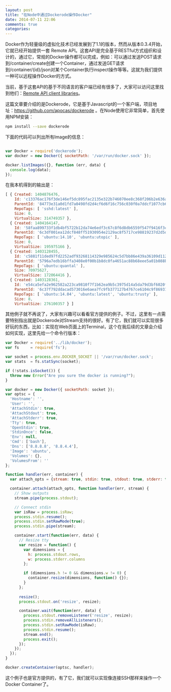 ```yaml
---
layout: post
title: "在Node中通过Dockerode操作Docker"
date: 2014-07-11 22:06
comments: true
categories: 
---
```

Docker作为轻量级的虚拟化技术已经发展到了1.1的版本，然而从版本0.3.4开始，它就已经开始提供一套 Remote API。这套API是完全基于RESTful方式组织和设计的，通过它，常规的Docker操作都可以完成，例如：可以通过发送POST请求到/container/create创建一个Container，通过发送GET请求到/container/{id}/json对某个Container执行inspect操作等等。这就为我们提供一种可以远程操作Docker的方式。

当前，基于这套API的基于不同语言的客户端已经有很多了，大家可以访问这里找到他们：[Remote API client libraries](https://docs.docker.com/reference/api/remote_api_client_libraries/)。

这篇文章要介绍的是Dockerode，它是基于Javascript的一个客户端，项目地址：https://github.com/apocas/dockerode 。在Node使用它非常简单，首先使用NPM安装：


``` bash install dockerode
npm install --save dockerode
```

下面的代码可以列出所有Image的信息：

``` javascript list all images

var Docker = require('dockerode');
var docker = new Docker({ socketPath: '/var/run/docker.sock' });

docker.listImages({}, function (err, data) {
  console.log(data);
});

```
在我本机得到的输出是：

``` javascript images
[ { Created: 1404876476,
    Id: 'c13376ac176f3de146ef5dc895fac2135e322b746070ee8c368f206b2e636ab3',
    ParentId: '84773e31a0d1fd7a0498fd2d4cf6d6f16c756c030f0a7ddcf1077cb653f4d3bb',
    RepoTags: [ 'sshd:latest' ],
    Size: 0,
    VirtualSize: 314749357 },
  { Created: 1404164147,
    Id: '58faa899733f1db4bf5722b12da74e6edf3c67c8f6d8db6559f547f9416f3c7e',
    ParentId: '6c3df001ea12dcf848ff51930954e2129ac8f5717ce98819237d2d5d3e8ddd25',
    RepoTags: [ 'ubuntu:14.10', 'ubuntu:utopic' ],
    Size: 0,
    VirtualSize: 195975166 },
  { Created: 1403128455,
    Id: 'c5881f11ded97fd2252adf93268114329e985624c5d7bb86e439a36109d1124e',
    ParentId: '5796a7edb16bffa3408e0f00b1b8dc0fa4651ac88b68eee5a01b088bedb9c54a',
    RepoTags: [ 'ubuntu:quantal' ],
    Size: 70975627,
    VirtualSize: 172064416 },
  { Created: 1403128361,
    Id: 'e54ca5efa2e962582a223ca9810f7f1b62ea9b5c3975d14a5da79d3bf6020f37',
    ParentId: '6c37f792ddacad573016e6aea7fc9fb377127b4767ce6104c9f869314a12041e',
    RepoTags: [ 'ubuntu:14.04', 'ubuntu:latest', 'ubuntu:trusty' ],
    Size: 8,
    VirtualSize: 276100357 } ]
```

其他例子就不再说了，大家有兴趣可以看看官方提供的例子。不过，这里有一点需要特别指出就是Dockerode对Stream支持的很好。有了它，我们就可以实现很多好玩的东西，比如：实现在Web页面上的Terminal，这个在我后续的文章会介绍如何实现，这里先给一个命令行版本：

``` javascript
var Docker = require('../lib/docker');
var fs     = require('fs');

var socket = process.env.DOCKER_SOCKET || '/var/run/docker.sock';
var stats  = fs.statSync(socket);

if (!stats.isSocket()) {
  throw new Error("Are you sure the docker is running?");
}

var docker = new Docker({ socketPath: socket });
var optsc = {
  'Hostname': '',
  'User': '',
  'AttachStdin': true,
  'AttachStdout': true,
  'AttachStderr': true,
  'Tty': true,
  'OpenStdin': true,
  'StdinOnce': false,
  'Env': null,
  'Cmd': ['bash'],
  'Dns': ['8.8.8.8', '8.8.4.4'],
  'Image': 'ubuntu',
  'Volumes': {},
  'VolumesFrom': ''
};

function handler(err, container) {
  var attach_opts = {stream: true, stdin: true, stdout: true, stderr: true};

  container.attach(attach_opts, function handler(err, stream) {
    // Show outputs
    stream.pipe(process.stdout);

    // Connect stdin
    var isRaw = process.isRaw;
    process.stdin.resume();
    process.stdin.setRawMode(true);
    process.stdin.pipe(stream);

    container.start(function(err, data) {
      // Resize tty
      var resize = function() {
        var dimensions = {
          h: process.stdout.rows,
          w: process.stderr.columns
        };

        if (dimensions.h != 0 && dimensions.w != 0) {
          container.resize(dimensions, function() {});
        }
      };
      
      resize();
      process.stdout.on('resize', resize);

      container.wait(function(err, data) {
        process.stdout.removeListener('resize', resize);
        process.stdin.removeAllListeners();
        process.stdin.setRawMode(isRaw);
        process.stdin.resume();
        stream.end();
        process.exit();
      });
    });
  });
}

docker.createContainer(optsc, handler);
```

这个例子也是官方提供的，有了它，我们就可以实现像连接SSH那样来操作一个Docker Container了。
